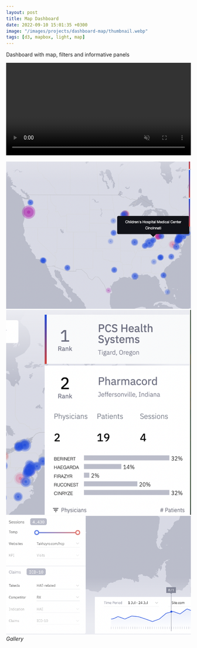 ```yaml
---
layout: post
title: Map Dashboard
date: 2022-09-10 15:01:35 +0300
image: "/images/projects/dashboard-map/thumbnail.webp"
tags: [d3, mapbox, light, map]
---
```


Dashboard with map, filters and informative panels

<video width="100%" autoplay muted autoreply loop> <source src="/images/projects/dashboard-map/dashboard-video.mp4"></video>

<div class="gallery-box">
  <div class="gallery">
   <img  src="/images/projects/dashboard-map/1.png">
            <img  src="/images/projects/dashboard-map/2.png">
        <img  src="/images/projects/dashboard-map/3.png">
  </div>
  <em>Gallery</em>
</div>

